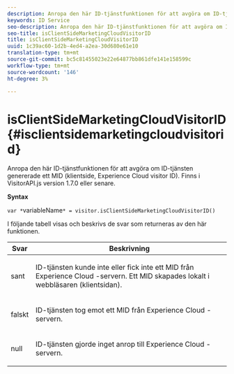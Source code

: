 ```yaml
---
description: Anropa den här ID-tjänstfunktionen för att avgöra om ID-tjänsten genererade ett MID (klientside, Experience Cloud visitor ID). Finns i VisitorAPI.js version 1.7.0 eller senare.
keywords: ID Service
seo-description: Anropa den här ID-tjänstfunktionen för att avgöra om ID-tjänsten genererade ett MID (klientside, Experience Cloud visitor ID). Finns i VisitorAPI.js version 1.7.0 eller senare.
seo-title: isClientSideMarketingCloudVisitorID
title: isClientSideMarketingCloudVisitorID
uuid: 1c39ac60-1d2b-4ed4-a2ea-30d680e61e10
translation-type: tm+mt
source-git-commit: bc5c81455023e22e64877bb861dfe141e158599c
workflow-type: tm+mt
source-wordcount: '146'
ht-degree: 3%

---
```



# isClientSideMarketingCloudVisitorID{#isclientsidemarketingcloudvisitorid}

Anropa den här ID-tjänstfunktionen för att avgöra om ID-tjänsten genererade ett MID (klientside, Experience Cloud visitor ID). Finns i VisitorAPI.js version 1.7.0 eller senare.

**Syntax**

`var *`variableName`* = visitor.isClientSideMarketingCloudVisitorID()`

I följande tabell visas och beskrivs de svar som returneras av den här funktionen.

<table id="table_5D08A5DD6FD04F94818B0E8B790D3136"> 
 <thead> 
  <tr> 
   <th colname="col1" class="entry"> Svar </th> 
   <th colname="col2" class="entry"> Beskrivning </th> 
  </tr> 
 </thead>
 <tbody> 
  <tr> 
   <td colname="col1"> <p> <span class="codeph"> sant</span> </p> </td> 
   <td colname="col2"> <p>ID-tjänsten kunde inte eller fick inte ett MID från <span class="keyword"> Experience Cloud</span> -servern. Ett MID skapades lokalt i webbläsaren (klientsidan). </p> </td> 
  </tr> 
  <tr> 
   <td colname="col1"> <p> <span class="codeph"> falskt</span> </p> </td> 
   <td colname="col2"> <p>ID-tjänsten tog emot ett MID från <span class="keyword"> Experience Cloud</span> -servern. </p> </td> 
  </tr> 
  <tr> 
   <td colname="col1"> <p> <span class="codeph"> null</span> </p> </td> 
   <td colname="col2"> <p>ID-tjänsten gjorde inget anrop till <span class="keyword"> Experience Cloud</span> -servern. </p> </td> 
  </tr> 
 </tbody> 
</table>

